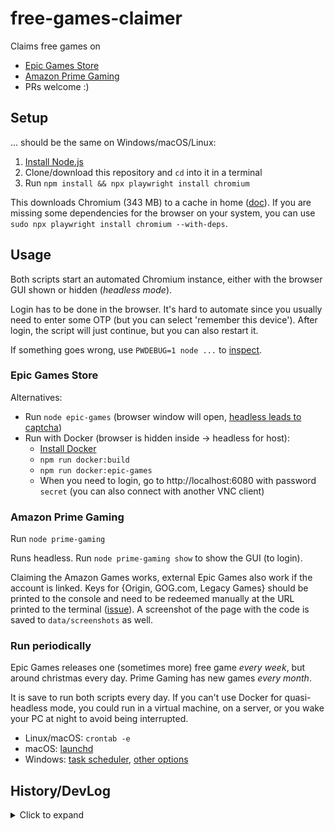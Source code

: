 # free-games-claimer
Claims free games on
- [Epic Games Store](https://www.epicgames.com/store/free-games)
- [Amazon Prime Gaming](https://gaming.amazon.com)
- PRs welcome :)

## Setup
... should be the same on Windows/macOS/Linux:

1. [Install Node.js](https://nodejs.org/en/download)
2. Clone/download this repository and `cd` into it in a terminal
3. Run `npm install && npx playwright install chromium`

This downloads Chromium (343 MB) to a cache in home ([doc](https://playwright.dev/docs/browsers#managing-browser-binaries)).
If you are missing some dependencies for the browser on your system, you can use `sudo npx playwright install chromium --with-deps`.

## Usage
Both scripts start an automated Chromium instance, either with the browser GUI shown or hidden (*headless mode*).

Login has to be done in the browser. It's hard to automate since you usually need to enter some OTP (but you can select 'remember this device').
After login, the script will just continue, but you can also restart it.

If something goes wrong, use `PWDEBUG=1 node ...` to [inspect](https://playwright.dev/docs/inspector).

### Epic Games Store
Alternatives:
- Run `node epic-games` (browser window will open, [headless leads to captcha](https://github.com/vogler/free-games-claimer/issues/2))
- Run with Docker (browser is hidden inside -> headless for host):
  - [Install Docker](https://docs.docker.com/get-docker/)
  - `npm run docker:build`
  - `npm run docker:epic-games`
  - When you need to login, go to http://localhost:6080 with password `secret` (you can also connect with another VNC client)

### Amazon Prime Gaming
Run `node prime-gaming`

Runs headless. Run `node prime-gaming show` to show the GUI (to login).

Claiming the Amazon Games works, external Epic Games also work if the account is linked.
Keys for {Origin, GOG.com, Legacy Games} should be printed to the console and need to be redeemed manually at the URL printed to the terminal ([issue](https://github.com/vogler/free-games-claimer/issues/5)).
A screenshot of the page with the code is saved to `data/screenshots` as well.

### Run periodically
Epic Games releases one (sometimes more) free game *every week*, but around christmas every day.
Prime Gaming has new games *every month*.

It is save to run both scripts every day.
If you can't use Docker for quasi-headless mode, you could run in a virtual machine, on a server, or you wake your PC at night to avoid being interrupted.

- Linux/macOS: `crontab -e`
- macOS: [launchd](https://stackoverflow.com/questions/132955/how-do-i-set-a-task-to-run-every-so-often)
- Windows: [task scheduler](https://active-directory-wp.com/docs/Usage/How_to_add_a_cron_job_on_Windows/Scheduled_tasks_and_cron_jobs_on_Windows/index.html), [other options](https://stackoverflow.com/questions/132971/what-is-the-windows-version-of-cron)

## History/DevLog
<details>
  <summary>Click to expand</summary>

Tried [epicgames-freebies-claimer](https://github.com/Revadike/epicgames-freebies-claimer), but does not work anymore since epicgames introduced hcaptcha (see [issue](https://github.com/Revadike/epicgames-freebies-claimer/issues/172)).

Played around with puppeteer before, now trying newer https://playwright.dev which is pretty similar.
Playwright Inspector and `codegen` to generate scripts are nice, but failed to generate the right code for clicking a button in an iframe.

Added [main.spec.ts](https://github.com/vogler/epicgames-claimer/commit/e5ce7916ab6329cfc7134677c4d89c2b3fa3ba97#diff-d18d03e9c407a20e05fbf03cbd6f9299857740544fb6b50d6a70b9c6fbc35831) which was the test script generated by `npx playwright codegen` with manual fix for clicking buttons in the created iframe. Can be executed by `npx playwright test`. The test runner has options `--debug` and `--timeout` and can execute typescript which is nice. However, this only worked up to the button 'I Agree', and then showed an hcaptcha.

Added [main.captcha.js](https://github.com/vogler/epicgames-claimer/commit/e5ce7916ab6329cfc7134677c4d89c2b3fa3ba97#diff-d18d03e9c407a20e05fbf03cbd6f9299857740544fb6b50d6a70b9c6fbc35831) which uses beta of `playwright-extra@next` and `@extra/recaptcha@next` (from [comment on puppeteer-extra](https://github.com/berstend/puppeteer-extra/pull/303#issuecomment-775277480)).
However, `playwright-extra` seems to be old and missing `:has-text` selector (fixed [here](https://github.com/vogler/epicgames-claimer/commit/ba97a0e840b65f4476cca18e28d8461b0c703420)) and `page.frameLocator`, so the script did not run without adjustments.
Also, solving via [2captcha](https://2captcha.com?from=13225256) is a paid service which takes time and may be unreliable.
<!-- Alternative: https://anti-captcha.com -->

Added [main.stealth.js](https://github.com/vogler/epicgames-claimer/commit/64d0ba8ce71baec3947d1b64acd567befcb39340#diff-f70d3bd29df4a343f11062a97063953173491ce30fe34f69a0fc52517adbf342) which uses the stealth plugin without `playwright-extra` wrapper but up-to-date `playwright` (from [comment](https://github.com/berstend/puppeteer-extra/issues/454#issuecomment-917437212)).
The listed evasions are enough to not show an hcaptcha. Script claimed game successfully in non-headless mode.

Removed `main.captcha.js`.
Using Playwright Test (`main.spec.ts`) instead of Library (`main.stealth.js`) has the advantage of free CLI like `--debug` and `--timeout`.
<!-- TODO: check if stealth plugin can be setup with `contextOptions` ([doc](https://playwright.dev/docs/test-configuration#more-browser-and-context-options)). -->

Button selectors should preferably use text in order to be more stable against changes in the DOM.

Renamed repository from epicgames-claimer to free-games-claimer since a script for Amazon Prime Gaming was also added. Removed all old scripts in favor of just `epic-games.js` and `prime-gaming.js`.

epic games: `headless` mode gets hcaptcha challenge. More details/references in [issue](https://github.com/vogler/free-games-claimer/issues/2).

</details>
